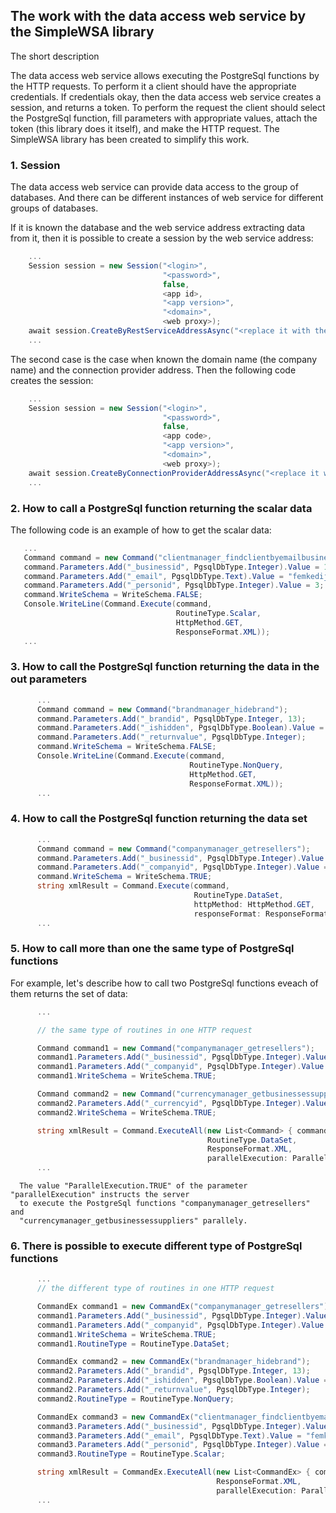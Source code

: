 ## The work with the data access web service by the SimpleWSA library

The short description

  The data access web service allows executing the PostgreSql functions by the HTTP 
requests. To perform it a client should have the appropriate credentials. If credentials
okay, then the data access web service creates a session, and returns a token.
  To perform the request the client should select the PostgreSql function, fill parameters
with appropriate values, attach the token (this library does it itself), and make the
HTTP request.
  The SimpleWSA library has been created to simplify this work.

### 1. Session

  The data access web service can provide data access to the group of databases. And there 
  can be different instances of web service for different groups of databases.

  If it is known the database and the web service address extracting data from it, then it is possible
  to create a session by the web service address:

  ```csharp
      ...
      Session session = new Session("<login>",
                                    "<password>",
                                    false,
                                    <app id>,
                                    "<app version>",
                                    "<domain>",
                                    <web proxy>);
      await session.CreateByRestServiceAddressAsync("<replace it with the web service address>");
	  ...
  ```

  The second case is the case when known the domain name (the company name) and the connection provider 
  address. Then the following code creates the session:

  ```csharp
      ...
      Session session = new Session("<login>",
                                    "<password>",
                                    false,
                                    <app code>,
                                    "<app version>",
                                    "<domain>",
                                    <web proxy>);
      await session.CreateByConnectionProviderAddressAsync("<replace it with the connection provider address>");
	  ...
  ```

### 2. How to call a PostgreSql function returning the scalar data

   The following code is an example of how to get the scalar data:

   ```csharp
      ...
      Command command = new Command("clientmanager_findclientbyemailbusiness");
      command.Parameters.Add("_businessid", PgsqlDbType.Integer).Value = 1;
      command.Parameters.Add("_email", PgsqlDbType.Text).Value = "femkedijkema@hotmail.com";
      command.Parameters.Add("_personid", PgsqlDbType.Integer).Value = 3;
      command.WriteSchema = WriteSchema.FALSE;
      Console.WriteLine(Command.Execute(command,
                                        RoutineType.Scalar,
                                        HttpMethod.GET,
                                        ResponseFormat.XML));
	  ...
   ```

### 3. How to call the PostgreSql function returning the data in the out parameters

```csharp
      ...
      Command command = new Command("brandmanager_hidebrand");
      command.Parameters.Add("_brandid", PgsqlDbType.Integer, 13);
      command.Parameters.Add("_ishidden", PgsqlDbType.Boolean).Value = false;
      command.Parameters.Add("_returnvalue", PgsqlDbType.Integer);
      command.WriteSchema = WriteSchema.FALSE;
      Console.WriteLine(Command.Execute(command,
                                        RoutineType.NonQuery,
                                        HttpMethod.GET,
                                        ResponseFormat.XML));
	  ...
```

### 4. How to call the PostgreSql function returning the data set

```csharp
      ...
      Command command = new Command("companymanager_getresellers");
      command.Parameters.Add("_businessid", PgsqlDbType.Integer).Value = 1;
      command.Parameters.Add("_companyid", PgsqlDbType.Integer).Value = 13;
      command.WriteSchema = WriteSchema.TRUE;
      string xmlResult = Command.Execute(command,
                                         RoutineType.DataSet,
                                         httpMethod: HttpMethod.GET,
                                         responseFormat: ResponseFormat.XML);
      ...
```

### 5. How to call more than one the same type of PostgreSql functions

   For example, let's describe how to call two PostgreSql functions eveach of them 
   returns the set of data:

```csharp
      ...

	  // the same type of routines in one HTTP request

      Command command1 = new Command("companymanager_getresellers");
      command1.Parameters.Add("_businessid", PgsqlDbType.Integer).Value = 1;
      command1.Parameters.Add("_companyid", PgsqlDbType.Integer).Value = 13;
      command1.WriteSchema = WriteSchema.TRUE;

      Command command2 = new Command("currencymanager_getbusinessessuppliers");
      command2.Parameters.Add("_currencyid", PgsqlDbType.Integer).Value = 1;
      command2.WriteSchema = WriteSchema.TRUE;

      string xmlResult = Command.ExecuteAll(new List<Command> { command1, command2 },
                                            RoutineType.DataSet,
                                            ResponseFormat.XML,
                                            parallelExecution: ParallelExecution.TRUE);
      ...
```

	  The value "ParallelExecution.TRUE" of the parameter "parallelExecution" instructs the server
	  to execute the PostgreSql functions "companymanager_getresellers" and 
	  "currencymanager_getbusinessessuppliers" parallely.

### 6. There is possible to execute different type of PostgreSql functions 

```csharp
      ...
      // the different type of routines in one HTTP request

      CommandEx command1 = new CommandEx("companymanager_getresellers");
      command1.Parameters.Add("_businessid", PgsqlDbType.Integer).Value = 1;
      command1.Parameters.Add("_companyid", PgsqlDbType.Integer).Value = 13;
      command1.WriteSchema = WriteSchema.TRUE;
      command1.RoutineType = RoutineType.DataSet;

      CommandEx command2 = new CommandEx("brandmanager_hidebrand");
      command2.Parameters.Add("_brandid", PgsqlDbType.Integer, 13);
      command2.Parameters.Add("_ishidden", PgsqlDbType.Boolean).Value = false;
      command2.Parameters.Add("_returnvalue", PgsqlDbType.Integer);
      command2.RoutineType = RoutineType.NonQuery;

      CommandEx command3 = new CommandEx("clientmanager_findclientbyemailbusiness");
      command3.Parameters.Add("_businessid", PgsqlDbType.Integer).Value = 1;
      command3.Parameters.Add("_email", PgsqlDbType.Text).Value = "femkedijkema@hotmail.com";
      command3.Parameters.Add("_personid", PgsqlDbType.Integer).Value = 3;
      command3.RoutineType = RoutineType.Scalar;

      string xmlResult = CommandEx.ExecuteAll(new List<CommandEx> { command1, command2, command3 },
                                              ResponseFormat.XML,
                                              parallelExecution: ParallelExecution.TRUE);
      ...
```